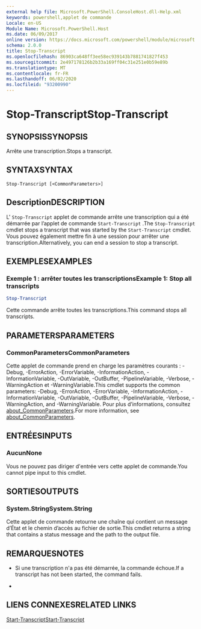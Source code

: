 ```yaml
---
external help file: Microsoft.PowerShell.ConsoleHost.dll-Help.xml
keywords: powershell,applet de commande
Locale: en-US
Module Name: Microsoft.PowerShell.Host
ms.date: 06/09/2017
online version: https://docs.microsoft.com/powershell/module/microsoft.powershell.host/stop-transcript?view=powershell-7.1&WT.mc_id=ps-gethelp
schema: 2.0.0
title: Stop-Transcript
ms.openlocfilehash: 86903ca648ff3ee58ec939143b7881741827f453
ms.sourcegitcommit: 2e497178126b2b33a169ff04c31e251e0b59e89b
ms.translationtype: MT
ms.contentlocale: fr-FR
ms.lasthandoff: 06/02/2020
ms.locfileid: "93200990"
---
```

# <span data-ttu-id="f49f1-103">Stop-Transcript</span><span class="sxs-lookup"><span data-stu-id="f49f1-103">Stop-Transcript</span></span>

## <span data-ttu-id="f49f1-104">SYNOPSIS</span><span class="sxs-lookup"><span data-stu-id="f49f1-104">SYNOPSIS</span></span>
<span data-ttu-id="f49f1-105">Arrête une transcription.</span><span class="sxs-lookup"><span data-stu-id="f49f1-105">Stops a transcript.</span></span>

## <span data-ttu-id="f49f1-106">SYNTAX</span><span class="sxs-lookup"><span data-stu-id="f49f1-106">SYNTAX</span></span>

```
Stop-Transcript [<CommonParameters>]
```

## <span data-ttu-id="f49f1-107">Description</span><span class="sxs-lookup"><span data-stu-id="f49f1-107">DESCRIPTION</span></span>

<span data-ttu-id="f49f1-108">L' `Stop-Transcript` applet de commande arrête une transcription qui a été démarrée par l’applet de commande `Start-Transcript` .</span><span class="sxs-lookup"><span data-stu-id="f49f1-108">The `Stop-Transcript` cmdlet stops a transcript that was started by the `Start-Transcript` cmdlet.</span></span>
<span data-ttu-id="f49f1-109">Vous pouvez également mettre fin à une session pour arrêter une transcription.</span><span class="sxs-lookup"><span data-stu-id="f49f1-109">Alternatively, you can end a session to stop a transcript.</span></span>

## <span data-ttu-id="f49f1-110">EXEMPLES</span><span class="sxs-lookup"><span data-stu-id="f49f1-110">EXAMPLES</span></span>

### <span data-ttu-id="f49f1-111">Exemple 1 : arrêter toutes les transcriptions</span><span class="sxs-lookup"><span data-stu-id="f49f1-111">Example 1: Stop all transcripts</span></span>

```powershell
Stop-Transcript
```

<span data-ttu-id="f49f1-112">Cette commande arrête toutes les transcriptions.</span><span class="sxs-lookup"><span data-stu-id="f49f1-112">This command stops all transcripts.</span></span>

## <span data-ttu-id="f49f1-113">PARAMETERS</span><span class="sxs-lookup"><span data-stu-id="f49f1-113">PARAMETERS</span></span>

### <span data-ttu-id="f49f1-114">CommonParameters</span><span class="sxs-lookup"><span data-stu-id="f49f1-114">CommonParameters</span></span>

<span data-ttu-id="f49f1-115">Cette applet de commande prend en charge les paramètres courants : -Debug, -ErrorAction, -ErrorVariable, -InformationAction, -InformationVariable, -OutVariable, -OutBuffer, -PipelineVariable, -Verbose, -WarningAction et -WarningVariable.</span><span class="sxs-lookup"><span data-stu-id="f49f1-115">This cmdlet supports the common parameters: -Debug, -ErrorAction, -ErrorVariable, -InformationAction, -InformationVariable, -OutVariable, -OutBuffer, -PipelineVariable, -Verbose, -WarningAction, and -WarningVariable.</span></span> <span data-ttu-id="f49f1-116">Pour plus d’informations, consultez [about_CommonParameters](https://go.microsoft.com/fwlink/?LinkID=113216).</span><span class="sxs-lookup"><span data-stu-id="f49f1-116">For more information, see [about_CommonParameters](https://go.microsoft.com/fwlink/?LinkID=113216).</span></span>

## <span data-ttu-id="f49f1-117">ENTRÉES</span><span class="sxs-lookup"><span data-stu-id="f49f1-117">INPUTS</span></span>

### <span data-ttu-id="f49f1-118">Aucun</span><span class="sxs-lookup"><span data-stu-id="f49f1-118">None</span></span>

<span data-ttu-id="f49f1-119">Vous ne pouvez pas diriger d'entrée vers cette applet de commande.</span><span class="sxs-lookup"><span data-stu-id="f49f1-119">You cannot pipe input to this cmdlet.</span></span>

## <span data-ttu-id="f49f1-120">SORTIES</span><span class="sxs-lookup"><span data-stu-id="f49f1-120">OUTPUTS</span></span>

### <span data-ttu-id="f49f1-121">System.String</span><span class="sxs-lookup"><span data-stu-id="f49f1-121">System.String</span></span>

<span data-ttu-id="f49f1-122">Cette applet de commande retourne une chaîne qui contient un message d’État et le chemin d’accès au fichier de sortie.</span><span class="sxs-lookup"><span data-stu-id="f49f1-122">This cmdlet returns a string that contains a status message and the path to the output file.</span></span>

## <span data-ttu-id="f49f1-123">REMARQUES</span><span class="sxs-lookup"><span data-stu-id="f49f1-123">NOTES</span></span>

* <span data-ttu-id="f49f1-124">Si une transcription n'a pas été démarrée, la commande échoue.</span><span class="sxs-lookup"><span data-stu-id="f49f1-124">If a transcript has not been started, the command fails.</span></span>

*

## <span data-ttu-id="f49f1-125">LIENS CONNEXES</span><span class="sxs-lookup"><span data-stu-id="f49f1-125">RELATED LINKS</span></span>

[<span data-ttu-id="f49f1-126">Start-Transcript</span><span class="sxs-lookup"><span data-stu-id="f49f1-126">Start-Transcript</span></span>](Start-Transcript.md)

